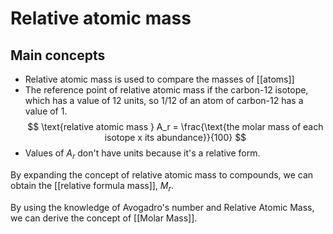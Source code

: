 # Relative atomic mass
## Main concepts
- Relative atomic mass is used to compare the masses of [[atoms]]
- The reference point of relative atomic mass if the carbon-12 isotope, which has a value of 12 units, so 1/12 of an atom of carbon-12 has a value of 1.
 $$
 \text{relative  atomic mass } A_r = \frac{\text{the molar mass of each isotope x its abundance}}{100}
 $$
- Values of $A_r$ don't have units because it's a relative form.

By expanding the concept of relative atomic mass to compounds, we can obtain the [[relative formula mass]], $M_r$.

By using the knowledge of Avogadro's number and Relative Atomic Mass, we can derive the concept of [[Molar Mass]].
